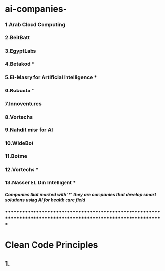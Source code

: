# ai-companies-
### 1.Arab Cloud Computing
### 2.BeitBatt
### 3.EgyptLabs
### 4.Betakod *
### 5.El-Masry for Artificial Intelligence *
### 6.Robusta *
### 7.Innoventures
### 8.Vortechs
### 9.Nahdit misr for AI
### 10.WideBot
### 11.Botme
### 12.Vortechs *
### 13.Nasser EL Din Intelligent *
##### Companies that marked with '*' they are companies that develop smart solutions using AI for health care field
### ***************************************************************************************************************
# Clean Code Principles 
## 1.
